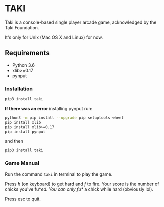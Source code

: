 # TAKI

Taki is a console-based single player arcade game, acknowledged by the Taki Foundation.

It's only for Unix (Mac OS X and Linux) for now.

## Requirements
* Python 3.6
* xlib>=0.17
* pynput
### Installation

```bash
pip3 install taki
```

**If there was an error** installing pynput run:

```bash
python3 -m pip install --upgrade pip setuptools wheel
pip install xlib
pip install xlib>=0.17
pip install pynput
```

and then

```bash
pip3 install taki
```

### Game Manual

Run the command `taki` in terminal to play the game.

Press _h_ (on keyboard) to get hard and _f_ to fire. Your score is the number of chicks you've fu\**ed. You can only fu\** a chick while hard (obviously lol).

Press esc to quit.
